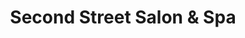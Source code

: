 ---
title: "Second Street Salon & Spa"
url: /milford/second-street-salon-und-spa/
shop: Kosmetik
---